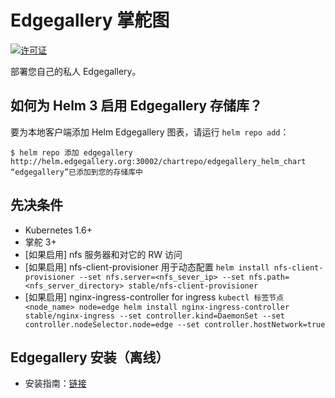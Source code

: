 # Edgegallery 掌舵图
[![许可证](https://img.shields.io/badge/License-Apache%202.0-blue.svg)](https://opensource.org/licenses/Apache-2.0)

部署您自己的私人 Edgegallery。

## 如何为 Helm 3 启用 Edgegallery 存储库？

要为本地客户端添加 Helm Edgegallery 图表，请运行 `helm repo add`：

``
$ helm repo 添加 edgegallery http://helm.edgegallery.org:30002/chartrepo/edgegallery_helm_chart
“edgegallery”已添加到您的存储库中
``

## 先决条件
* Kubernetes 1.6+
* 掌舵 3+
* [如果启用] nfs 服务器和对它的 RW 访问
* [如果启用] nfs-client-provisioner 用于动态配置
``
helm install nfs-client-provisioner --set nfs.server=<nfs_sever_ip> --set nfs.path=<nfs_server_directory> stable/nfs-client-provisioner
``
* [如果启用] nginx-ingress-controller for ingress
``
kubectl 标签节点 <node_name> node=edge
helm install nginx-ingress-controller stable/nginx-ingress --set controller.kind=DaemonSet --set controller.nodeSelector.node=edge --set controller.hostNetwork=true
``
## Edgegallery 安装（离线）
* 安装指南：[链接](https://gitee.com/edgegallery/installer/blob/master/ansible_install/README-cn.md)